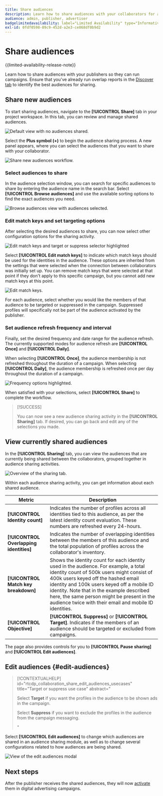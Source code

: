 ```yaml
---
title: Share audiences
description: Learn how to share audiences with your collaborators for advertising campaigns.
audience: admin, publisher, advertiser
badgelimitedavailability: label="Limited Availability" type="Informative" url="https://helpx.adobe.com/legal/product-descriptions/real-time-customer-data-platform-b2b-edition-prime-and-ultimate-packages.html newtab=true"
exl-id: 0fdf0598-89c9-452d-a2e3-ce868df0b9d2
---
```

# Share audiences

 {{limited-availability-release-note}}

Learn how to share audiences with your publishers so they can run campaigns. Ensure that you've already run overlap reports in the [Discover tab](/help/guide/collaborate/discover.md) to identify the best audiences for sharing.

## Share new audiences

To start sharing audiences, navigate to the **[!UICONTROL Share]** tab in your project workspace. In this tab, you can review and manage shared audiences.

![Default view with no audiences shared.](/help/assets/collaborate/share/share-new-audiences.png)

Select the **Plus symbol (+)** to begin the audience sharing process. A new panel appears, where you can select the audiences that you want to share with your collaborator. 

![Share new audiences workflow.](/help/assets/collaborate/share/share-audiences-workflow.png)

### Select audiences to share

In the audience selection window, you can search for specific audiences to share by entering the audience name in the search bar. Select **[!UICONTROL Browse audiences]** and use the available sorting options to find the exact audiences you need.

![Browse audiences view with audiences selected.](/help/assets/collaborate/share/browse-audiences-view.png)

### Edit match keys and set targeting options

After selecting the desired audiences to share, you can now select other configuration options for the sharing activity.

![Edit match keys and target or suppress selector highlighted](/help/assets/collaborate/share/match-keys-and-targeting.png)

Select **[!UICONTROL Edit match keys]** to indicate which match keys should be used for the identities in the audience. These options are inherited from the settings that were selected when the connection between collaborators was initially set up. You can remove match keys that were selected at that point if they don't apply to this specific campaign, but you cannot add new match keys at this point. 

![Edit match keys.](/help/assets/collaborate/share/update-match-keys.png)

For each audience, select whether you would like the members of that audience to be targeted or suppressed in the campaign. Suppressed profiles will specifically not be part of the audience activated by the publisher.

### Set audience refresh frequency and interval

Finally, set the desired frequency and date range for the audience refresh. The currently supported modes for audience refresh are **[!UICONTROL Once]** and **[!UICONTROL Daily]**. 

When selecting **[!UICONTROL Once]**, the audience membership is not refreshed throughout the duration of a campaign. When selecting **[!UICONTROL Daily]**, the audience membership is refreshed once per day throughout the duration of a campaign.

![Frequency options highlighted.](/help/assets/collaborate/share/audience-refresh-frequency.png)

When satisfied with your selections, select **[!UICONTROL Share]** to complete the workflow. 

>[!SUCCESS]
>
>You can now see a new audience sharing activity in the **[!UICONTROL Sharing]** tab. If desired, you can go back and edit any of the selections you made. 

## View currently shared audiences

In the **[!UICONTROL Sharing]** tab, you can view the audiences that are currently being shared between the collaborators, grouped together in audience sharing activities. 

![Overview of the sharing tab.](/help/assets/collaborate/share/share-tab-overview.png)

<!--

The banner at the top of the page shows figures across all audience sharing activities. 

![The hero banner in the sharing tab.](/help/assets/collaborate/share/share-hero-banner.png)


|Metric | Description |
|---------|----------|
| **[!UICONTROL Shared audiences]** | Indicates the number of audiences shared between collaborators in this project, across all audience sharing modules. |
| **[!UICONTROL Estimated addressable reach]** | Indicates the approximate number of profiles that you can reach across all the audiences that are currently shared in the project. [TODO: ADD INFORMATION ABOUT HOW THIS IS CALCULATED] |
| **[!UICONTROL Target identities]** | The number of identities across all audiences shared in this project for which you selected to target the profiles. |
| **[!UICONTROL Suppress identities]** | The number of identities across all audiences shared in this project for which you selected to suppress the profiles and thereby not target them in campaigns. |

-->

Within each audience sharing activity, you can get information about each shared audience. 

|Metric | Description |
|---------|----------|
| **[!UICONTROL Identity count]** | Indicates the number of profiles across all identities tied to this audience, as per the latest identity count evaluation. These numbers are refreshed every 24-hours. |
| **[!UICONTROL Overlapping identities]** | Indicates the number of overlapping identities between the members of this audience and the total population of profiles across the collaborator's inventory. |
| **[!UICONTROL Match key breakdown]** | Shows the identity count for each identity used in the audience. For example, a total identity count of 500k users might consist of 400k users keyed off the hashed email identity and 100k users keyed off a mobile ID identity. Note that in the example described here, the same person might be present in the audience twice with their email and mobile ID identities. |
| **[!UICONTROL Objective]** | **[!UICONTROL Suppress]** or **[!UICONTROL Target]**. Indicates if the members of an audience should be targeted or excluded from campaigns. |

The page also provides controls for you to **[!UICONTROL Pause sharing]** and **[!UICONTROL Edit audiences]**.

## Edit audiences {#edit-audiences}

>[!CONTEXTUALHELP]
>id="rtcdp_collaboration_share_edit_audiences_usecases"
>title="Target or suppress use case"
>abstract="<p>Select **Target** if you want the profiles in the audience to be shown ads in the campaign.</p> <p>Select **Suppress** if you want to exclude the profiles in the audience from the campaign messaging.</p>"

Select **[!UICONTROL Edit audiences]** to change which audiences are shared in an audience sharing module, as well as to change several configurations related to how audiences are being shared.

![View of the edit audiences modal](/help/assets/collaborate/share/edit-audiences-modal.png)

<!--

Search for audiences that you want to add to the sharing module. 

For each audience, you can select whether you'd like to target or suppress those profiles in campaigns. 

To remove an audience from the sharing module, select the trash can icon [TODO: add spectrum icon and folder].

Select how often you would like the audience membership to be refreshed and the date range within which you want the membership of the audience to be refreshed. 

TODO: are there any limitations for frequency in the M1 release?

-->

## Next steps

After the publisher receives the shared audiences, they will now [activate](/help/guide/collaborate/activate.md) them in digital advertising campaigns.
